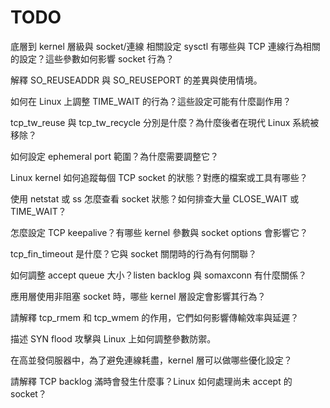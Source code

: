 # TODO

底層到 kernel 層級與 socket/連線 相關設定
sysctl 有哪些與 TCP 連線行為相關的設定？這些參數如何影響 socket 行為？

解釋 SO_REUSEADDR 與 SO_REUSEPORT 的差異與使用情境。

如何在 Linux 上調整 TIME_WAIT 的行為？這些設定可能有什麼副作用？

tcp_tw_reuse 與 tcp_tw_recycle 分別是什麼？為什麼後者在現代 Linux 系統被移除？

如何設定 ephemeral port 範圍？為什麼需要調整它？

Linux kernel 如何追蹤每個 TCP socket 的狀態？對應的檔案或工具有哪些？

使用 netstat 或 ss 怎麼查看 socket 狀態？如何排查大量 CLOSE_WAIT 或 TIME_WAIT？

怎麼設定 TCP keepalive？有哪些 kernel 參數與 socket options 會影響它？

tcp_fin_timeout 是什麼？它與 socket 關閉時的行為有何關聯？

如何調整 accept queue 大小？listen backlog 與 somaxconn 有什麼關係？

應用層使用非阻塞 socket 時，哪些 kernel 層設定會影響其行為？

請解釋 tcp_rmem 和 tcp_wmem 的作用，它們如何影響傳輸效率與延遲？

描述 SYN flood 攻擊與 Linux 上如何調整參數防禦。

在高並發伺服器中，為了避免連線耗盡，kernel 層可以做哪些優化設定？

請解釋 TCP backlog 滿時會發生什麼事？Linux 如何處理尚未 accept 的 socket？
